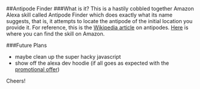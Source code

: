 ##Antipode Finder
###What is it?
This is a hastily cobbled together Amazon Alexa skill called Antipode Finder which does exactly what its name suggests, that is, it attempts to locate the antipode of the initial location you provide it. For reference, this is the [Wikipedia article](https://en.wikipedia.org/wiki/Antipodes) on antipodes. [Here](https://www.amazon.com/dp/B01MYB16FE/ref=sr_1_1?s=digital-skills&ie=UTF8&qid=1485747970&sr=1-1&keywords=Antipode+finder) is where you can find the skill on Amazon. 

###Future Plans
* maybe clean up the super hacky javascript
* show off the alexa dev hoodie (if all goes as expected with the [promotional offer](https://developer.amazon.com/alexa-skills-kit/alexa-developer-skill-promotion))

Cheers!

